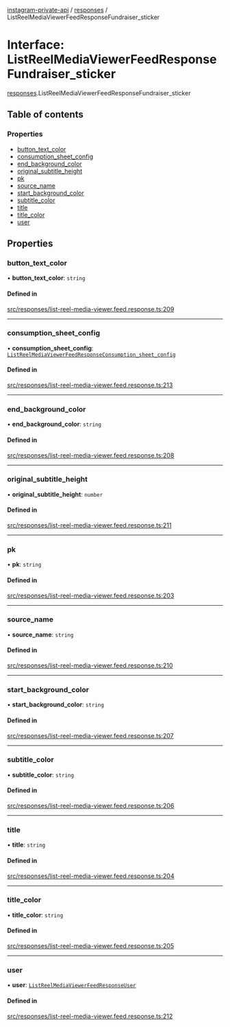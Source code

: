 [instagram-private-api](../../README.md) / [responses](../../modules/responses.md) / ListReelMediaViewerFeedResponseFundraiser_sticker

# Interface: ListReelMediaViewerFeedResponseFundraiser\_sticker

[responses](../../modules/responses.md).ListReelMediaViewerFeedResponseFundraiser_sticker

## Table of contents

### Properties

- [button\_text\_color](ListReelMediaViewerFeedResponseFundraiser_sticker.md#button_text_color)
- [consumption\_sheet\_config](ListReelMediaViewerFeedResponseFundraiser_sticker.md#consumption_sheet_config)
- [end\_background\_color](ListReelMediaViewerFeedResponseFundraiser_sticker.md#end_background_color)
- [original\_subtitle\_height](ListReelMediaViewerFeedResponseFundraiser_sticker.md#original_subtitle_height)
- [pk](ListReelMediaViewerFeedResponseFundraiser_sticker.md#pk)
- [source\_name](ListReelMediaViewerFeedResponseFundraiser_sticker.md#source_name)
- [start\_background\_color](ListReelMediaViewerFeedResponseFundraiser_sticker.md#start_background_color)
- [subtitle\_color](ListReelMediaViewerFeedResponseFundraiser_sticker.md#subtitle_color)
- [title](ListReelMediaViewerFeedResponseFundraiser_sticker.md#title)
- [title\_color](ListReelMediaViewerFeedResponseFundraiser_sticker.md#title_color)
- [user](ListReelMediaViewerFeedResponseFundraiser_sticker.md#user)

## Properties

### button\_text\_color

• **button\_text\_color**: `string`

#### Defined in

[src/responses/list-reel-media-viewer.feed.response.ts:209](https://github.com/Nerixyz/instagram-private-api/blob/b3351b9/src/responses/list-reel-media-viewer.feed.response.ts#L209)

___

### consumption\_sheet\_config

• **consumption\_sheet\_config**: [`ListReelMediaViewerFeedResponseConsumption_sheet_config`](ListReelMediaViewerFeedResponseConsumption_sheet_config.md)

#### Defined in

[src/responses/list-reel-media-viewer.feed.response.ts:213](https://github.com/Nerixyz/instagram-private-api/blob/b3351b9/src/responses/list-reel-media-viewer.feed.response.ts#L213)

___

### end\_background\_color

• **end\_background\_color**: `string`

#### Defined in

[src/responses/list-reel-media-viewer.feed.response.ts:208](https://github.com/Nerixyz/instagram-private-api/blob/b3351b9/src/responses/list-reel-media-viewer.feed.response.ts#L208)

___

### original\_subtitle\_height

• **original\_subtitle\_height**: `number`

#### Defined in

[src/responses/list-reel-media-viewer.feed.response.ts:211](https://github.com/Nerixyz/instagram-private-api/blob/b3351b9/src/responses/list-reel-media-viewer.feed.response.ts#L211)

___

### pk

• **pk**: `string`

#### Defined in

[src/responses/list-reel-media-viewer.feed.response.ts:203](https://github.com/Nerixyz/instagram-private-api/blob/b3351b9/src/responses/list-reel-media-viewer.feed.response.ts#L203)

___

### source\_name

• **source\_name**: `string`

#### Defined in

[src/responses/list-reel-media-viewer.feed.response.ts:210](https://github.com/Nerixyz/instagram-private-api/blob/b3351b9/src/responses/list-reel-media-viewer.feed.response.ts#L210)

___

### start\_background\_color

• **start\_background\_color**: `string`

#### Defined in

[src/responses/list-reel-media-viewer.feed.response.ts:207](https://github.com/Nerixyz/instagram-private-api/blob/b3351b9/src/responses/list-reel-media-viewer.feed.response.ts#L207)

___

### subtitle\_color

• **subtitle\_color**: `string`

#### Defined in

[src/responses/list-reel-media-viewer.feed.response.ts:206](https://github.com/Nerixyz/instagram-private-api/blob/b3351b9/src/responses/list-reel-media-viewer.feed.response.ts#L206)

___

### title

• **title**: `string`

#### Defined in

[src/responses/list-reel-media-viewer.feed.response.ts:204](https://github.com/Nerixyz/instagram-private-api/blob/b3351b9/src/responses/list-reel-media-viewer.feed.response.ts#L204)

___

### title\_color

• **title\_color**: `string`

#### Defined in

[src/responses/list-reel-media-viewer.feed.response.ts:205](https://github.com/Nerixyz/instagram-private-api/blob/b3351b9/src/responses/list-reel-media-viewer.feed.response.ts#L205)

___

### user

• **user**: [`ListReelMediaViewerFeedResponseUser`](ListReelMediaViewerFeedResponseUser.md)

#### Defined in

[src/responses/list-reel-media-viewer.feed.response.ts:212](https://github.com/Nerixyz/instagram-private-api/blob/b3351b9/src/responses/list-reel-media-viewer.feed.response.ts#L212)
